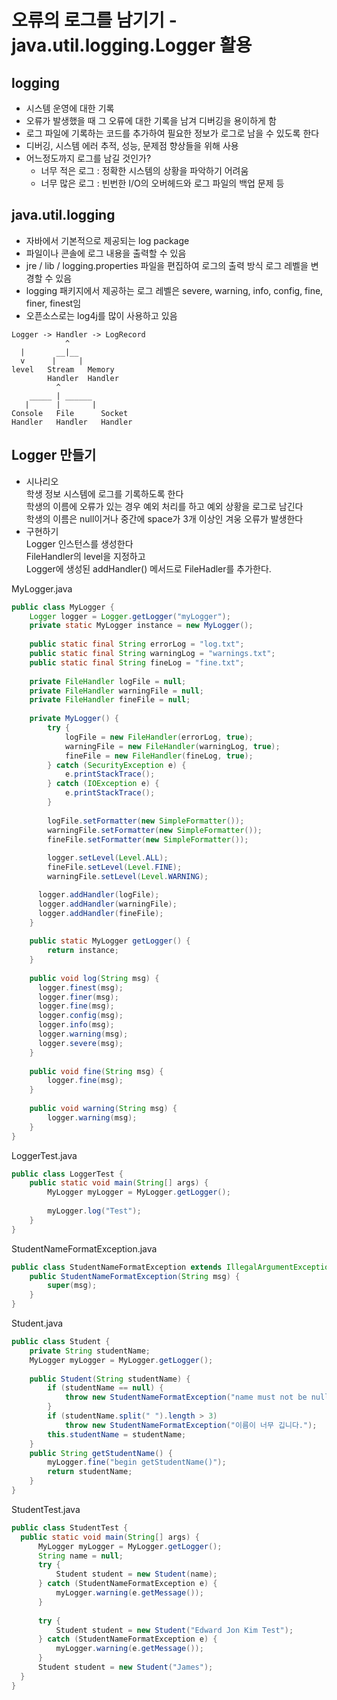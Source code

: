 # 오류의 로그를 남기기 - java.util.logging.Logger 활용
## logging
- 시스템 운영에 대한 기록
- 오류가 발생했을 때 그 오류에 대한 기록을 남겨 디버깅을 용이하게 함
- 로그 파일에 기록하는 코드를 추가하여 필요한 정보가 로그로 남을 수 있도록 한다
- 디버깅, 시스템 에러 추적, 성능, 문제점 향상들을 위해 사용
- 어느정도까지 로그를 남길 것인가?
    - 너무 적은 로그 : 정확한 시스템의 상황을 파악하기 어려움
    - 너무 많은 로그 : 빈번한 I/O의 오버헤드와 로그 파일의 백업 문제 등

## java.util.logging
- 자바에서 기본적으로 제공되는 log package
- 파일이나 콘솔에 로그 내용을 출력할 수 있음
- jre / lib / logging.properties 파일을 편집하여 로그의 출력 방식 로그 레벨을 변경할 수 있음
- logging 패키지에서 제공하는 로그 레벨은 severe, warning, info, config, fine, finer, finest임
- 오픈소스로는 log4j를 많이 사용하고 있음
```
Logger -> Handler -> LogRecord
            ^
  |       __|__
  v      |     |
level   Stream   Memory  
        Handler  Handler
          ^
    _____ | ______
   |      |       |
Console   File      Socket
Handler   Handler   Handler
```

## Logger 만들기
- 시나리오<br>
학생 정보 시스템에 로그를 기록하도록 한다<br>
학생의 이름에 오류가 있는 경우 예외 처리를 하고 예외 상황을 로그로 남긴다<br>
학생의 이름은 null이거나 중간에 space가 3개 이상인 겨웅 오류가 발생한다
- 구현하기<br>
Logger 인스턴스를 생성한다<br>
FileHandler의 level을 지정하고<br>
Logger에 생성된 addHandler() 메서드로 FileHadler를 추가한다.<br>
  
MyLogger.java
```java
public class MyLogger {
    Logger logger = Logger.getLogger("myLogger");
    private static MyLogger instance = new MyLogger();
    
    public static final String errorLog = "log.txt";
    public static final String warningLog = "warnings.txt";
    public static final String fineLog = "fine.txt";
    
    private FileHandler logFile = null;
    private FileHandler warningFile = null;
    private FileHandler fineFile = null;
    
    private MyLogger() {
        try {
            logFile = new FileHandler(errorLog, true);
            warningFile = new FileHandler(warningLog, true);
            fineFile = new FileHandler(fineLog, true);
        } catch (SecurityException e) {
            e.printStackTrace();
        } catch (IOException e) {
            e.printStackTrace();
        }
        
        logFile.setFormatter(new SimpleFormatter());
        warningFile.setFormatter(new SimpleFormatter());
        fineFile.setFormatter(new SimpleFormatter());
        
        logger.setLevel(Level.ALL);
        fineFile.setLevel(Level.FINE);
        warningFile.setLevel(Level.WARNING);

      logger.addHandler(logFile);
      logger.addHandler(warningFile);
      logger.addHandler(fineFile);
    }
    
    public static MyLogger getLogger() {
        return instance;
    }
    
    public void log(String msg) {
      logger.finest(msg);
      logger.finer(msg);
      logger.fine(msg);
      logger.config(msg);
      logger.info(msg);
      logger.warning(msg);
      logger.severe(msg);
    }
    
    public void fine(String msg) {
        logger.fine(msg);
    }
    
    public void warning(String msg) {
        logger.warning(msg);
    }
}
```

LoggerTest.java
```java
public class LoggerTest {
    public static void main(String[] args) {
        MyLogger myLogger = MyLogger.getLogger();
        
        myLogger.log("Test");
    }
}
```
StudentNameFormatException.java
```java
public class StudentNameFormatException extends IllegalArgumentException {
    public StudentNameFormatException(String msg) {
        super(msg);
    }
}
```
Student.java
```java
public class Student {
    private String studentName;
    MyLogger myLogger = MyLogger.getLogger();
    
    public Student(String studentName) {
        if (studentName == null) {
            throw new StudentNameFormatException("name must not be null");
        }
        if (studentName.split(" ").length > 3)
            throw new StudentNameFormatException("이름이 너무 깁니다.");
        this.studentName = studentName;
    }
    public String getStudentName() {
        myLogger.fine("begin getStudentName()");
        return studentName;
    }
}
```
StudentTest.java
```java
public class StudentTest {
  public static void main(String[] args) {
      MyLogger myLogger = MyLogger.getLogger();
      String name = null;
      try {
          Student student = new Student(name);
      } catch (StudentNameFormatException e) {
          myLogger.warning(e.getMessage());
      }
      
      try {
          Student student = new Student("Edward Jon Kim Test");
      } catch (StudentNameFormatException e) {
          myLogger.warning(e.getMessage());
      }
      Student student = new Student("James");
  }
}
```